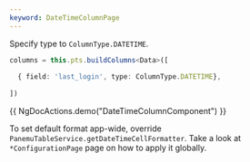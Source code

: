 ```yaml
---
keyword: DateTimeColumnPage
---
```


Specify type to `ColumnType.DATETIME`.

```typescript {3}
columns = this.pts.buildColumns<Data>([
  
  { field: 'last_login', type: ColumnType.DATETIME},
  
])
```

{{ NgDocActions.demo("DateTimeColumnComponent") }}

To set default format app-wide, override `PanemuTableService.getDateTimeCellFormatter`. Take a look at `*ConfigurationPage` page
on how to apply it globally.